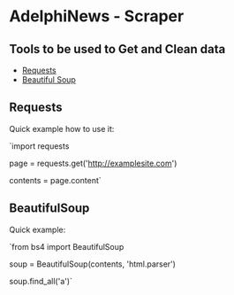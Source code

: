 # AdelphiNews - Scraper

## Tools to be used to Get and Clean data
- [Requests](https://docs.python-requests.org/en/master/user/quickstart/)
- [Beautiful Soup](https://www.crummy.com/software/BeautifulSoup/bs4/doc/)

## Requests
Quick example how to use it:

`import requests

page = requests.get('http://examplesite.com')

contents = page.content`
 

## BeautifulSoup
Quick example: 

`from bs4 import BeautifulSoup

soup = BeautifulSoup(contents, 'html.parser')

soup.find_all('a')`
